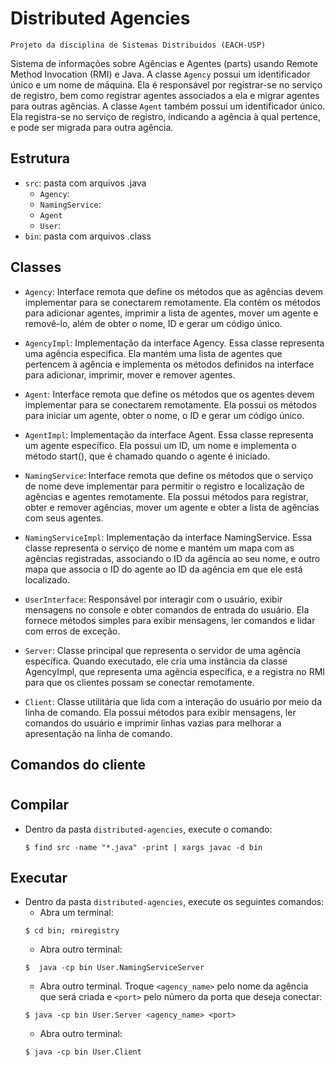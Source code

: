 # Distributed Agencies

    Projeto da disciplina de Sistemas Distribuidos (EACH-USP)

Sistema de informações sobre Agências e Agentes (parts) usando Remote Method Invocation (RMI) e Java.
A classe `Agency` possui um identificador único e um nome de máquina. Ela é responsável por registrar-se no serviço de registro, bem como registrar agentes associados a ela e migrar agentes para outras agências.
A classe `Agent` também possui um identificador único. Ela registra-se no serviço de registro, indicando a agência à qual pertence, e pode ser migrada para outra agência.

## Estrutura

- `src`: pasta com arquivos .java
  - `Agency`:
  - `NamingService`:
  - `Agent`
  - `User`:
- `bin`: pasta com arquivos .class

## Classes
- `Agency`:
  Interface remota que define os métodos que as agências devem implementar para se conectarem remotamente. Ela contém os métodos para adicionar agentes, imprimir a lista de agentes, mover um agente e removê-lo, além de obter o nome, ID e gerar um código único.

- `AgencyImpl`:
  Implementação da interface Agency. Essa classe representa uma agência específica. Ela mantém uma lista de agentes que pertencem à agência e implementa os métodos definidos na interface para adicionar, imprimir, mover e remover agentes.

- `Agent`:
  Interface remota que define os métodos que os agentes devem implementar para se conectarem remotamente. Ela possui os métodos para iniciar um agente, obter o nome, o ID e gerar um código único.

- `AgentImpl`:
  Implementação da interface Agent. Essa classe representa um agente específico. Ela possui um ID, um nome e implementa o método start(), que é chamado quando o agente é iniciado.

- `NamingService`:
  Interface remota que define os métodos que o serviço de nome deve implementar para permitir o registro e localização de agências e agentes remotamente. Ela possui métodos para registrar, obter e remover agências, mover um agente e obter a lista de agências com seus agentes.

- `NamingServiceImpl`:
  Implementação da interface NamingService. Essa classe representa o serviço de nome e mantém um mapa com as agências registradas, associando o ID da agência ao seu nome, e outro mapa que associa o ID do agente ao ID da agência em que ele está localizado.

- `UserInterface`:
  Responsável por interagir com o usuário, exibir mensagens no console e obter comandos de entrada do usuário. Ela fornece métodos simples para exibir mensagens, ler comandos e lidar com erros de exceção.

- `Server`:
  Classe principal que representa o servidor de uma agência específica. Quando executado, ele cria uma instância da classe AgencyImpl, que representa uma agência específica, e a registra no RMI para que os clientes possam se conectar remotamente.

- `Client`:
  Classe utilitária que lida com a interação do usuário por meio da linha de comando. Ela possui métodos para exibir mensagens, ler comandos do usuário e imprimir linhas vazias para melhorar a apresentação na linha de comando.

## Comandos do cliente



#
## Compilar
- Dentro da pasta `distributed-agencies`, execute o comando:
  ~~~ 
  $ find src -name "*.java" -print | xargs javac -d bin
  ~~~
## Executar
- Dentro da pasta `distributed-agencies`, execute os seguintes comandos:
  - Abra um terminal:
  ~~~ 
  $ cd bin; rmiregistry
  ~~~
  - Abra outro terminal:
  ~~~
  $  java -cp bin User.NamingServiceServer
  ~~~
  - Abra outro terminal. Troque `<agency_name>` pelo nome da agência que será criada e `<port>` pelo número da porta que deseja conectar:
  ~~~
  $ java -cp bin User.Server <agency_name> <port>
  ~~~
  - Abra outro terminal:
  ~~~
  $ java -cp bin User.Client
  ~~~